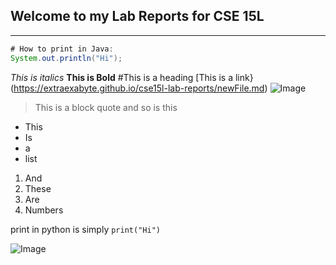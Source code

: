## Welcome to my Lab Reports for CSE 15L
---
```java
# How to print in Java:
System.out.println("Hi");
```
*This is italics*
**This is Bold**
#This is a heading
[This is a link} (https://extraexabyte.github.io/cse15l-lab-reports/newFile.md)
![Image](http://url/IMG_8373.jpeg)
>This is a block quote
>and so is this

* This
* Is
* a
* list

1. And
2. These
3. Are
4. Numbers

print in python is simply `print("Hi")`

![Image](https://extraexabyte.github.io/cse15l-lab-reports/moon.jpg)

